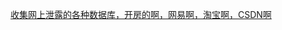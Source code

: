 [收集网上泄露的各种数据库，开房的啊，网易啊，淘宝啊，CSDN啊](https://www.btsynckeys.com/do/bitsync/BHMIILA2HRJ5ZG6FN6KE7YUKBZMQOFCOA)
